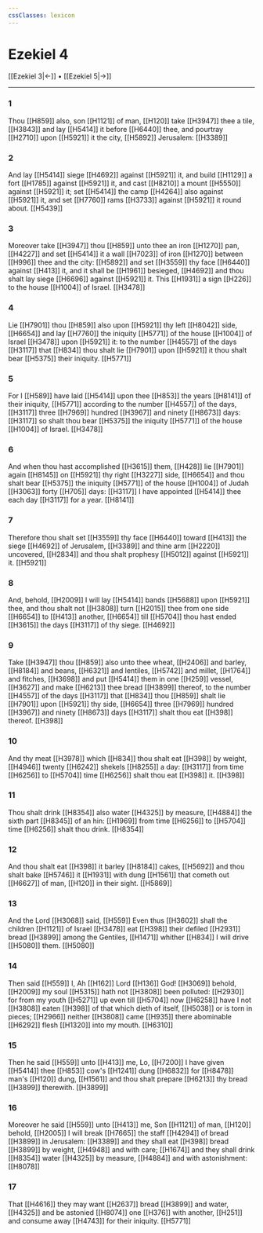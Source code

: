 ```yaml
---
cssClasses: lexicon
---
```

# Ezekiel 4

[[Ezekiel 3|←]] • [[Ezekiel 5|→]]

---

### 1
Thou [[H859]] also, son [[H1121]] of man, [[H120]] take [[H3947]] thee a tile, [[H3843]] and lay [[H5414]] it before [[H6440]] thee, and pourtray [[H2710]] upon [[H5921]] it the city, [[H5892]] Jerusalem: [[H3389]]

### 2
And lay [[H5414]] siege [[H4692]] against [[H5921]] it, and build [[H1129]] a fort [[H1785]] against [[H5921]] it, and cast [[H8210]] a mount [[H5550]] against [[H5921]] it; set [[H5414]] the camp [[H4264]] also against [[H5921]] it, and set [[H7760]] rams [[H3733]] against [[H5921]] it round about. [[H5439]]

### 3
Moreover take [[H3947]] thou [[H859]] unto thee an iron [[H1270]] pan, [[H4227]] and set [[H5414]] it a wall [[H7023]] of iron [[H1270]] between [[H996]] thee and the city: [[H5892]] and set [[H3559]] thy face [[H6440]] against [[H413]] it, and it shall be [[H1961]] besieged, [[H4692]] and thou shalt lay siege [[H6696]] against [[H5921]] it. This [[H1931]] a sign [[H226]] to the house [[H1004]] of Israel. [[H3478]]

### 4
Lie [[H7901]] thou [[H859]] also upon [[H5921]] thy left [[H8042]] side, [[H6654]] and lay [[H7760]] the iniquity [[H5771]] of the house [[H1004]] of Israel [[H3478]] upon [[H5921]] it: to the number [[H4557]] of the days [[H3117]] that [[H834]] thou shalt lie [[H7901]] upon [[H5921]] it thou shalt bear [[H5375]] their iniquity. [[H5771]]

### 5
For I [[H589]] have laid [[H5414]]  upon thee [[H853]] the years [[H8141]] of their iniquity, [[H5771]] according to the number [[H4557]] of the days, [[H3117]] three [[H7969]] hundred [[H3967]] and ninety [[H8673]] days: [[H3117]] so shalt thou bear [[H5375]] the iniquity [[H5771]] of the house [[H1004]] of Israel. [[H3478]]

### 6
And when thou hast accomplished [[H3615]] them, [[H428]] lie [[H7901]] again [[H8145]] on [[H5921]] thy right [[H3227]] side, [[H6654]] and thou shalt bear [[H5375]] the iniquity [[H5771]] of the house [[H1004]] of Judah [[H3063]] forty [[H705]] days: [[H3117]] I have appointed [[H5414]] thee each day [[H3117]] for a year. [[H8141]]

### 7
Therefore thou shalt set [[H3559]] thy face [[H6440]] toward [[H413]] the siege [[H4692]] of Jerusalem, [[H3389]] and thine arm [[H2220]] uncovered, [[H2834]] and thou shalt prophesy [[H5012]] against [[H5921]] it. [[H5921]]

### 8
And, behold, [[H2009]] I will lay [[H5414]] bands [[H5688]] upon [[H5921]] thee, and thou shalt not [[H3808]] turn [[H2015]] thee from one side [[H6654]] to [[H413]] another, [[H6654]] till [[H5704]] thou hast ended [[H3615]] the days [[H3117]] of thy siege. [[H4692]]

### 9
Take [[H3947]] thou [[H859]] also unto thee wheat, [[H2406]] and barley, [[H8184]] and beans, [[H6321]] and lentiles, [[H5742]] and millet, [[H1764]] and fitches, [[H3698]] and put [[H5414]] them in one [[H259]] vessel, [[H3627]] and make [[H6213]] thee bread [[H3899]] thereof, to the number [[H4557]] of the days [[H3117]] that [[H834]] thou [[H859]] shalt lie [[H7901]] upon [[H5921]] thy side, [[H6654]] three [[H7969]] hundred [[H3967]] and ninety [[H8673]] days [[H3117]] shalt thou eat [[H398]] thereof. [[H398]]

### 10
And thy meat [[H3978]] which [[H834]] thou shalt eat [[H398]] by weight, [[H4946]] twenty [[H6242]] shekels [[H8255]] a day: [[H3117]] from time [[H6256]] to [[H5704]] time [[H6256]] shalt thou eat [[H398]] it. [[H398]]

### 11
Thou shalt drink [[H8354]] also water [[H4325]] by measure, [[H4884]] the sixth part [[H8345]] of an hin: [[H1969]] from time [[H6256]] to [[H5704]] time [[H6256]] shalt thou drink. [[H8354]]

### 12
And thou shalt eat [[H398]] it barley [[H8184]] cakes, [[H5692]] and thou shalt bake [[H5746]] it [[H1931]] with dung [[H1561]] that cometh out [[H6627]] of man, [[H120]] in their sight. [[H5869]]

### 13
And the Lord [[H3068]] said, [[H559]] Even thus [[H3602]] shall the children [[H1121]] of Israel [[H3478]] eat [[H398]] their defiled [[H2931]] bread [[H3899]] among the Gentiles, [[H1471]] whither [[H834]] I will drive [[H5080]] them. [[H5080]]

### 14
Then said [[H559]] I, Ah [[H162]] Lord [[H136]] God! [[H3069]] behold, [[H2009]] my soul [[H5315]] hath not [[H3808]] been polluted: [[H2930]] for from my youth [[H5271]] up even till [[H5704]] now [[H6258]] have I not [[H3808]] eaten [[H398]] of that which dieth of itself, [[H5038]] or is torn in pieces; [[H2966]] neither [[H3808]] came [[H935]] there abominable [[H6292]] flesh [[H1320]] into my mouth. [[H6310]]

### 15
Then he said [[H559]] unto [[H413]] me, Lo, [[H7200]] I have given [[H5414]]  thee [[H853]] cow's [[H1241]] dung [[H6832]] for [[H8478]] man's [[H120]] dung, [[H1561]] and thou shalt prepare [[H6213]] thy bread [[H3899]] therewith. [[H3899]]

### 16
Moreover he said [[H559]] unto [[H413]] me, Son [[H1121]] of man, [[H120]] behold, [[H2005]] I will break [[H7665]] the staff [[H4294]] of bread [[H3899]] in Jerusalem: [[H3389]] and they shall eat [[H398]] bread [[H3899]] by weight, [[H4948]] and with care; [[H1674]] and they shall drink [[H8354]] water [[H4325]] by measure, [[H4884]] and with astonishment: [[H8078]]

### 17
That [[H4616]] they may want [[H2637]] bread [[H3899]] and water, [[H4325]] and be astonied [[H8074]] one [[H376]] with another, [[H251]] and consume away [[H4743]] for their iniquity. [[H5771]]
